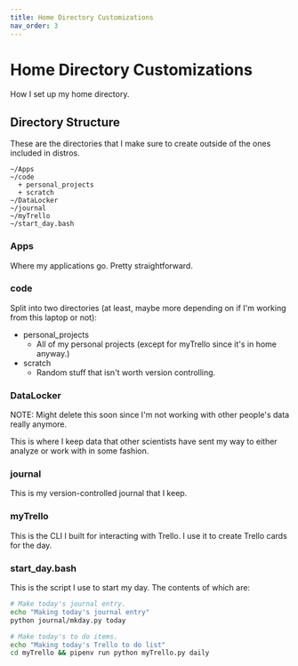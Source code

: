 ```yaml
---
title: Home Directory Customizations
nav_order: 3
---
```


# Home Directory Customizations

How I set up my home directory.

## Directory Structure

These are the directories that I make sure to create outside of the ones included in distros.

```
~/Apps
~/code
  + personal_projects
  + scratch
~/DataLocker
~/journal
~/myTrello
~/start_day.bash
```

### Apps

Where my applications go. Pretty straightforward.

### code

Split into two directories (at least, maybe more depending on if I'm working from this laptop or not):

+ personal_projects
  + All of my personal projects (except for myTrello since it's in home anyway.)
+ scratch
  + Random stuff that isn't worth version controlling.

### DataLocker

NOTE: Might delete this soon since I'm not working with other people's data really anymore.

This is where I keep data that other scientists have sent my way to either analyze or work with in some fashion.

### journal

This is my version-controlled journal that I keep.

### myTrello

This is the CLI I built for interacting with Trello. I use it to create Trello cards for the day.

### start_day.bash

This is the script I use to start my day. The contents of which are:

```bash
# Make today's journal entry.
echo "Making today's journal entry"
python journal/mkday.py today

# Make today's to do items.
echo "Making today's Trello to do list"
cd myTrello && pipenv run python myTrello.py daily

```

